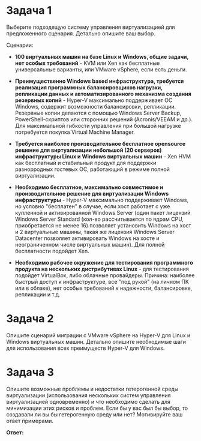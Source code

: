 # Задача 1  
Выберите подходящую систему управления виртуализацией для предложенного сценария. Детально опишите ваш выбор.

Сценарии:

* **100 виртуальных машин на базе Linux и Windows, общие задачи, нет особых требований** - KVM или Xen как бесплатные универсальные варианты, или VMware vSphere, если есть деньги.

* **Преимущественно Windows based инфраструктура, требуется реализация программных балансировщиков нагрузки, репликации данных и автоматизированного механизма создания резервных копий** - Hyper-V максимально поддерживает ОС Windows, содержит возможности балансировки, репликации. Резервные копии делаются с помощью Windows Server Backup, PowerShell-скриптов или сторонних решений (Acronis/VEEAM и др.). Для максимальной гибкости управления при большой нагрузке потребуется покупка Virtual Machine Manager.

* **Требуется наиболее производительное бесплатное opensource решение для виртуализации небольшой (20 серверов) инфраструктуры Linux и Windows виртуальных машин** - Xen HVM как бесплатный и стабильный продукт для поддержки разнорродных гостевых ОС, работающий в режиме полной виртуализации.

* **Необходимо бесплатное, максимально совместимое и производительное решение для виртуализации Windows инфраструктуры** - Hyper-V максимально поддерживает Windows, но условно "бесплатен" в случае, если хост работает с уже купленной и активированной Windows Server (один пакет лицензий Windows Server Standard (кол-во рассчитывается по ядрам CPU, приобретается не менее 16) позволяет установить Windows на хост и 2 виртуальные машины, такая же лицензия Windows Server Datacenter позволяет активировать Windows на хосте и неограниченном числе виртуальных машин). Для полной бесплатности подойдет Xen.

* **Необходимо рабочее окружение для тестирования программного продукта на нескольких дистрибутивах Linux** - для тестирования подойдет VirtualBox, либо облачные провайдеры. Причина: наиболее быстрый доступ к инфраструктуре, все "под рукой" (на личном ПК или в облаке), нет особых требований к надежности, балансировке, репликации и т.д.


# Задача 2
Опишите сценарий миграции с VMware vSphere на Hyper-V для Linux и Windows виртуальных машин. Детально опишите необходимые шаги для использования всех преимуществ Hyper-V для Windows.

# Задача 3
Опишите возможные проблемы и недостатки гетерогенной среды виртуализации (использования нескольких систем управления виртуализацией одновременно) и что необходимо сделать для минимизации этих рисков и проблем. Если бы у вас был бы выбор, то создавали ли вы бы гетерогенную среду или нет? Мотивируйте ваш ответ примерами.  

**Ответ:**  

